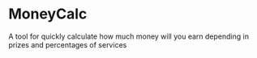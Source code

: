 # MoneyCalc

A tool for quickly calculate how much money will you earn depending in prizes and percentages of services
